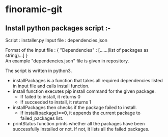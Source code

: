 # finoramic-git

## Install python packages script :-

Script : installer.py
Input file : dependencies.json

Format of the input file : {  "Dependencies" : [......(list of packages as string)...] } <br />
An example "dependencies.json" file is given in repository.

The script is written in python3. <br />
* installPackages is a function that takes all required dependencies listed in input file and calls install function.
* install function executes pip install command for the given package.
  *  If failed to install, it returns 0
  *  If succeeded to install, it returns 1 
* installPackages then checks if the package failed to install. 
  *  If install(package)==0, it appends the current package to failed_packages list.
* printStatus function prints whether all the packages have been successfully installed or not. If not, it lists all the failed packages.
